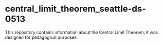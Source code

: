 # central_limit_theorem_seattle-ds-0513

This repository contains information about the Central Limit Theorem; it was designed for pedagogical purposes.

